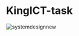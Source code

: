 # KingICT-task

![systemdesignnew](https://github.com/BorisBesker/KingICT-task/assets/26566198/99008710-5b9b-4c75-9d21-d1353764bb8d)

